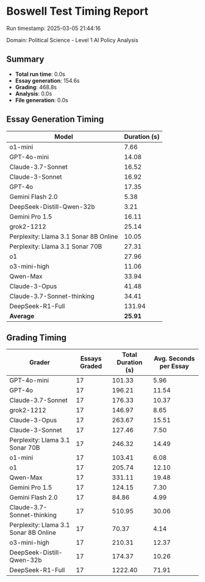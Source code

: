 # Boswell Test Timing Report

Run timestamp: 2025-03-05 21:44:16

Domain: Political Science - Level 1 AI Policy Analysis

## Summary

- **Total run time**: 0.0s
- **Essay generation**: 154.6s
- **Grading**: 468.8s
- **Analysis**: 0.0s
- **File generation**: 0.0s

## Essay Generation Timing

| Model | Duration (s) |
|-------|-------------|
| o1-mini | 7.66 |
| GPT-4o-mini | 14.08 |
| Claude-3.7-Sonnet | 16.52 |
| Claude-3-Sonnet | 16.92 |
| GPT-4o | 17.35 |
| Gemini Flash 2.0 | 5.38 |
| DeepSeek-Distill-Qwen-32b | 3.21 |
| Gemini Pro 1.5 | 16.11 |
| grok2-1212 | 25.14 |
| Perplexity: Llama 3.1 Sonar 8B Online | 10.05 |
| Perplexity: Llama 3.1 Sonar 70B | 27.31 |
| o1 | 27.96 |
| o3-mini-high | 11.06 |
| Qwen-Max | 33.94 |
| Claude-3-Opus | 41.48 |
| Claude-3.7-Sonnet-thinking | 34.41 |
| DeepSeek-R1-Full | 131.94 |
| **Average** | **25.91** |

## Grading Timing

| Grader | Essays Graded | Total Duration (s) | Avg. Seconds per Essay |
|--------|---------------|-------------------|------------------------|
| GPT-4o-mini | 17 | 101.33 | 5.96 |
| GPT-4o | 17 | 196.21 | 11.54 |
| Claude-3.7-Sonnet | 17 | 176.33 | 10.37 |
| grok2-1212 | 17 | 146.97 | 8.65 |
| Claude-3-Opus | 17 | 263.67 | 15.51 |
| Claude-3-Sonnet | 17 | 127.46 | 7.50 |
| Perplexity: Llama 3.1 Sonar 70B | 17 | 246.32 | 14.49 |
| o1-mini | 17 | 103.41 | 6.08 |
| o1 | 17 | 205.74 | 12.10 |
| Qwen-Max | 17 | 331.11 | 19.48 |
| Gemini Pro 1.5 | 17 | 124.15 | 7.30 |
| Gemini Flash 2.0 | 17 | 84.86 | 4.99 |
| Claude-3.7-Sonnet-thinking | 17 | 510.95 | 30.06 |
| Perplexity: Llama 3.1 Sonar 8B Online | 17 | 70.37 | 4.14 |
| o3-mini-high | 17 | 210.31 | 12.37 |
| DeepSeek-Distill-Qwen-32b | 17 | 174.37 | 10.26 |
| DeepSeek-R1-Full | 17 | 1222.40 | 71.91 |